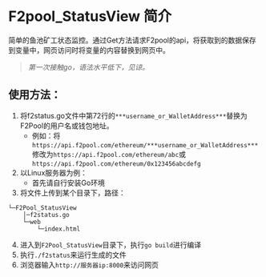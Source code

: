 # F2pool_StatusView 简介
简单的鱼池矿工状态监控。通过Get方法请求F2pool的api，将获取到的数据保存到变量中，网页访问时将变量的内容替换到网页中。  
> *第一次接触go，语法水平低下，见谅。*

## 使用方法：
1. 将f2status.go文件中第72行的`***username_or_WalletAddress***`替换为F2Pool的用户名或钱包地址。
    * 例如：将`https://api.f2pool.com/ethereum/***username_or_WalletAddress***`修改为`https://api.f2pool.com/ethereum/abc`或`https://api.f2pool.com/ethereum/0x123456abcdefg`
2. 以Linux服务器为例：
    * 首先请自行安装Go环境
3. 将文件上传到某个目录下，路径：
```
└─F2Pool_StatusView
    │─f2status.go
    └─web
        └─index.html
```
4. 进入到`F2Pool_StatusView`目录下，执行`go build`进行编译
5. 执行`./f2status`来运行生成的文件
6. 浏览器输入`http://服务器ip:8000`来访问网页
